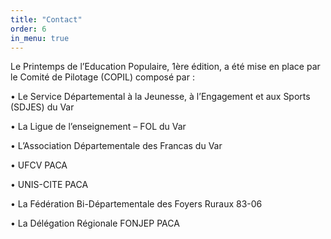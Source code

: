 ```yaml
---
title: "Contact"
order: 6
in_menu: true
---
```

Le Printemps de l’Education Populaire, 1ère édition, a été mise en place par le Comité de Pilotage (COPIL) composé par :

•	Le Service Départemental à la Jeunesse, à l’Engagement et aux Sports (SDJES) du Var

•	La Ligue de l’enseignement – FOL du Var

•	L’Association Départementale des Francas du Var

•	UFCV PACA

•	UNIS-CITE PACA

•	La Fédération Bi-Départementale des Foyers Ruraux 83-06

•	La Délégation Régionale FONJEP PACA 
